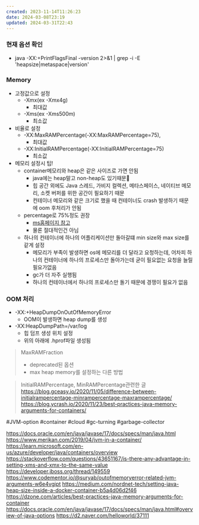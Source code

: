 ```yaml
---
created: 2023-11-14T11:26:23
date: 2024-03-08T23:19
updated: 2024-03-31T22:43
---
```

### 현재 옵션 확인
- java -XX:+PrintFlagsFinal -version 2>&1 | grep -i -E 'heapsize|metaspace|version'

### Memory
- 고정값으로 설정
	- -Xmx(ex -Xmx4g)
		- 최대값
	- -Xms(ex -Xms500m)
		- 최소값
- 비율로 설정
	- -XX:MaxRAMPercentage(-XX:MaxRAMPercentage=75),
		- 최대값
	- -XX:InitialRAMPercentage(-XX:InitialRAMPercentage=75)
		- 최소값
- 메모리 설정시 팁!
	- container메모리와 heap은 같은 사이즈로 가면 안됨
		- java에는 heap말고 non-heap도 있기때문
		- 힙 공간 외에도 Java 스레드, 가비지 컬렉션, 메타스페이스, 네이티브 메모리, 소켓 버퍼를 위한 공간이 필요하기 때문
		- 컨테이너 메모리와 같은 크기로 했을 때 컨테이너도 crash 발생하기 때문에 oom 후처리가 안됨
	- percentage로 75%정도 권장
		- [ms홈페이지 참고](https://learn.microsoft.com/en-us/azure/developer/java/containers/overview)
		- 물론 절대적인건 아님
	- 하나의 컨테이너에 하나의 어플리케이션만 돌아갈떄 min size와 max size를 같게 설정
		- 메모리가 부족이 발생하면 os에 메모리를 더 달라고 요청하는데, 어차피 하나의 컨테이너에 하나의 프로세스만 돌아가는데 굳이 필요없는 요청을 늘릴 필요가없음
		- gc가 더 자주 실행됨
		- 하나의 컨테이너에서 하나의 프로세스만 돌기 때문에 경쟁이 필요가 없음
### OOM 처리
- -XX:+HeapDumpOnOutOfMemoryError
	- OOM이 발생하면 heap dump를 생성
- -XX:HeapDumpPath=/var/log
	- 힙 덤프 생성 위치 설정
	- 위의 아래에 .hprof파일 생성됨

> MaxRAMFraction
> - deprecated된 옵션
> - max heap memory를 설정하는 다른 방법

> InitialRAMPercentage, MinRAMPercentage관련한 글
> https://blog.gceasy.io/2020/11/05/difference-between-initialrampercentage-minrampercentage-maxrampercentage/
> https://blog.ycrash.io/2020/11/23/best-practices-java-memory-arguments-for-containers/
> 

#JVM-option 
#container
#cloud
#gc-turning
#garbage-collector

https://docs.oracle.com/en/java/javase/17/docs/specs/man/java.html
https://www.merikan.com/2019/04/jvm-in-a-container/
https://learn.microsoft.com/en-us/azure/developer/java/containers/overview
https://stackoverflow.com/questions/43651167/is-there-any-advantage-in-setting-xms-and-xmx-to-the-same-value
https://developer.jboss.org/thread/149559
https://www.codementor.io/@suryab/outofmemoryerror-related-jvm-arguments-w6e4vgipt
https://medium.com/nordnet-tech/setting-java-heap-size-inside-a-docker-container-b5a4d06d2f46
https://dzone.com/articles/best-practices-java-memory-arguments-for-container
https://docs.oracle.com/en/java/javase/17/docs/specs/man/java.html#overview-of-java-options
https://d2.naver.com/helloworld/37111